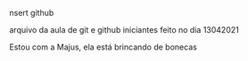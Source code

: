 nsert
github

arquivo da aula de git e github iniciantes feito no dia 13042021

Estou com a Majus, ela está brincando de bonecas



